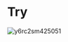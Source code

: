 # Try

![y6rc2sm425051](https://user-images.githubusercontent.com/94128301/141331890-786b7b10-07f2-450a-9ea6-94eef5f130f2.jpg)
